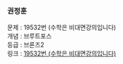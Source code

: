 
### 권정훈
문제 : 19532번 (수학은 비대면강의입니다) <br />
개념 : 브루트포스 <br />
등급 : 브론즈2 <br />
링크 : [19532번 (수학은 비대면강의입니다)](https://www.acmicpc.net/problem/19532) <br />
<br />
